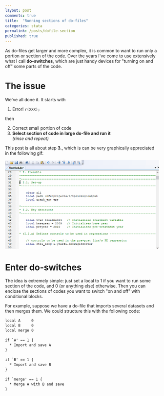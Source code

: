 ```yaml
---
layout: post
comments: true
title:  "Running sections of do-files"
categories: stata
permalink: /posts/dofile-section
published: true
---
```


As do-files get larger and more complex, it is common to want to run only a portion or section of the code. Over the years I've come to use extensively what I call **do-switches**, which are just handy devices for "turning on and off" some parts of the code.

# The issue

We've all done it. It starts with

1. Error! `r(XXX);`

  then
  <ol start="2">
    <li>Correct small portion of code</li>
    <li><b>Select section of code in large do-file and run it</b></li>
    <i>(rinse and repeat)</i>
  </ol>

This post is all about step **3.**, which is can be very graphically appreciated in the following gif:

![Long selection](../files/long_selection.gif)

# Enter do-switches

The idea is extremely simple: just set a local to 1 if you want to run some section of the code, and 0 (or anything else) otherwise. Then you can enclose the sections of codes you want to switch "on and off" with conditional blocks.

For example, suppose we have a do-file that imports several datasets and then merges them. We could structure this with the following code:

```
local A     0
local B     0
local merge 0

if `A' == 1 {
  * Import and save A
}

if `B' == 1 {
  * Import and save B
}

if `merge' == 1 {
  * Merge A with B and save
}
```
